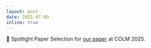 ```yaml
---
layout: post
date: 2025-07-09
inline: true
---
```


🏅 Spotlight Paper Selection for [our paper](https://arxiv.org/abs/2506.20920) at COLM 2025.